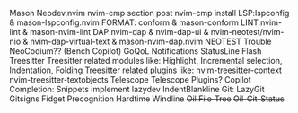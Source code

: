 Mason
    Neodev.nvim nvim-cmp section post nvim-cmp install 
LSP:lspconfig & mason-lspconfig.nvim 
FORMAT: conform & mason-conform 
LINT:nvim-lint & mason-nvim-lint 
DAP:nvim-dap & nvim-dap-ui & nvim-neotest/nvim-nio & nvim-dap-virtual-text & mason-nvim-dap.nvim 
NEOTEST 
Trouble 
NeoCodium?? (Bench Copilot) 
GoQoL 
Notifications 
StatusLine 
Flash 
Treesitter 
    Treesitter related modules like: Highlight, Incremental selection, Indentation, Folding 
    Treesitter related plugins like: nvim-treesitter-context nvim-treesitter-textobjects 
Telescope 
    Telescope Plugins? 
Copilot 
Completion: Snippets implement 
lazydev 
IndentBlankline 
Git: 
LazyGit 
Gitsigns 
Fidget 
Precognition 
Hardtime
Windline
~~Oil File-Tree~~
~~Oil-Git-Status~~

